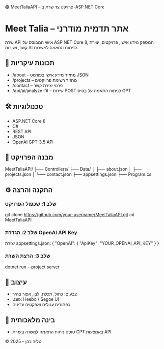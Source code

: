 🟣 MeetTaliaAPI – פרויקט צד שרת ב-ASP.NET Core

# Meet Talia – אתר תדמית מודרני
שרת API אישי המבוסס על ASP.NET Core 8, המספק מידע אישי, פרויקטים, יצירת קשר, ושירות AI לניתוח התאמה למשרות.

## 🚀 תכונות עיקריות
- /about – מחזיר מידע אישי בפורמט JSON
- /projects – מחזיר רשימת פרויקטים
- /contact – פרטי יצירת קשר
- /api/ai/analyze-fit – שירות POST לניתוח התאמה על בסיס GPT

## 🛠️ טכנולוגיות
- ASP.NET Core 8
- C#
- REST API
- JSON
- OpenAI GPT-3.5 API

## 📁 מבנה הפרויקט
MeetTaliaAPI/
├── Controllers/
├── Data/
│   ├── about.json
│   ├── projects.json
│   └── contact.json
├── appsettings.json
├── Program.cs

## ⚙️ התקנה והרצה
### שלב 1: שכפול הפרויקט
git clone https://github.com/your-username/MeetTaliaAPI.git
cd MeetTaliaAPI

### שלב 2: הגדרת OpenAI API Key
יצירת appsettings.json:
{
  "OpenAI": {
    "ApiKey": "YOUR_OPENAI_API_KEY"
  }
}

### שלב 3: הרצת השרת
dotnet run --project server


## 🎨 עיצוב
- צבעים: כחול, תכלת, לבן, אפור בהיר
- פונט: Heebo / Segoe UI
- כפתורים עגולים ואפקטים עדינים

## 🤖 בינה מלאכותית
- טופס ניתוח התאמה למשרה בעזרת GPT באמצעות API

© 2025 – טליה כהן

